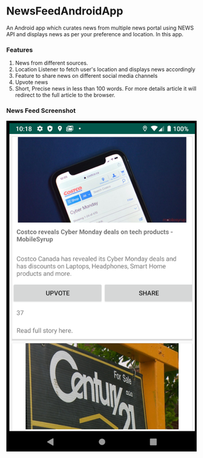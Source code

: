 # NewsFeedAndroidApp

An Android app which curates news from multiple news portal using NEWS API and displays news as per your preference and location. In this app.

### Features

1. News from different sources.
2. Location Listener to fetch user's location and displays news accordingly
3. Feature to share news on different social media channels
4. Upvote news
5. Short, Precise news in less than 100 words. For more details article it will redirect to the full article to the browser.

### News Feed Screenshot

![News Feed](newsfeed.png)

